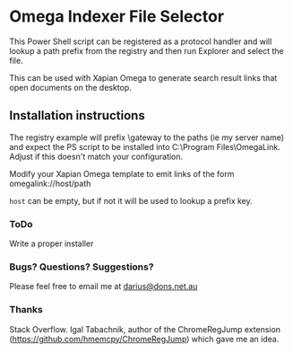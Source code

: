 Omega Indexer File Selector
====

This Power Shell script can be registered as a protocol handler and will lookup a path prefix from the registry and then run Explorer and select the file.

This can be used with Xapian Omega to generate search result links that open documents on the desktop.

## Installation instructions

The registry example will prefix \\gateway to the paths (ie my server name) and expect the PS script to be installed into C:\Program Files\OmegaLink. Adjust if this doesn't match your configuration.

Modify your Xapian Omega template to emit links of the form
omegalink://host/path

`host` can be empty, but if not it will be used to lookup a prefix key.


### ToDo

Write a proper installer


### Bugs? Questions? Suggestions?

Please feel free to email me at darius@dons.net.au


### Thanks
Stack Overflow.
Igal Tabachnik, author of the ChromeRegJump extension (https://github.com/hmemcpy/ChromeRegJump) which gave me an idea.

